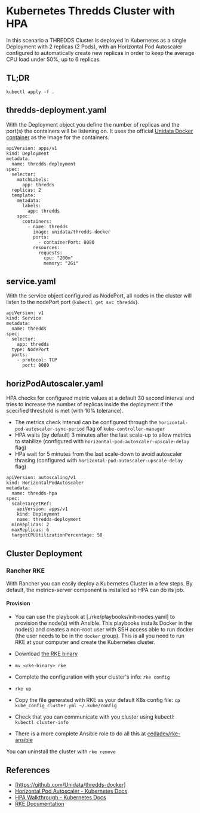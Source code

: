 # Kubernetes Thredds Cluster with HPA
In this scenario a THREDDS Cluster is deployed in Kubernetes as a single Deployment with 2 replicas (2 Pods), with an Horizontal Pod Autoscaler configured
to automatically create new replicas in order to keep the average CPU load under 50%, up to 6 replicas.

## TL;DR
`kubectl apply -f .`

## thredds-deployment.yaml
With the Deployment object you define the number of replicas and the port(s) the containers will be listening on. It uses the official [Unidata Docker container](https://hub.docker.com/r/unidata/thredds-docker/dockerfile) as the image for the containers.

```
apiVersion: apps/v1
kind: Deployment
metadata:
  name: thredds-deployment
spec:
  selector:
    matchLabels:
      app: thredds
  replicas: 2
  template:
    metadata:
      labels:
        app: thredds
    spec:
      containers:
        - name: thredds
          image: unidata/thredds-docker
          ports:
            - containerPort: 8080
          resources:
            requests:
              cpu: "200m"
              memory: "2Gi"
```
## service.yaml

With the service object configured as NodePort, all nodes in the cluster will listen to the nodePort port (`kubectl get svc thredds`).

```
apiVersion: v1
kind: Service
metadata:
  name: thredds
spec:
  selector:
    app: thredds
  type: NodePort
  ports:
    - protocol: TCP
      port: 8080
```

## horizPodAutoscaler.yaml
HPA checks for configured metric values at a default 30 second interval and tries to increase the number of replicas inside the deployment if the scecified threshold is met (with 10% tolerance).

* The metrics check interval can be configured through the `horizontal-pod-autoscaler-sync-period` flag of `kube-controller-manager`
* HPA waits (by default) 3 minutes after the last scale-up to allow metrics to stabilize (configured with `horizontal-pod-autoscaler-upscale-delay` flag)
* HPa wait for 5 minutes from the last scale-down to avoid autoscaler thrasing (configured with `horizontal-pod-autoscaler-upscale-delay` flag)

```
apiVersion: autoscaling/v1
kind: HorizontalPodAutoscaler
metadata:
  name: thredds-hpa
spec:
  scaleTargetRef:
    apiVersion: apps/v1
    kind: Deployment
    name: thredds-deployment
  minReplicas: 2
  maxReplicas: 6
  targetCPUUtilizationPercentage: 50

```


## Cluster Deployment

### Rancher RKE
With Rancher you can easily deploy a Kubernetes Cluster in a few steps. By default, the metrics-server component is installed so HPA can do its job.

#### Provision

* You can use the playbook at [./rke/playbooks/init-nodes.yaml] to provision the node(s) with Ansible. This playbooks installs Docker in the node(s) and creates a non-root user with SSH access able to run docker (the user needs to be in the `docker` group).
This is all you need to run RKE at your computer and create the Kubernetes cluster. 

* Download [the RKE binary](https://rancher.com/docs/rke/latest/en/installation/#download-the-rke-binary)

* `mv <rke-binary> rke`

* Complete the configuration with your cluster's info: `rke config`

* `rke up`

* Copy the file generated with RKE as your default K8s config file: `cp kube_config_cluster.yml ~/.kube/config`

* Check that you can communicate with you cluster using kubectl: `kubectl cluster-info`

* There is a more complete Ansible role to do all this at [cedadev/rke-ansible](https://github.com/cedadev/rke-ansible)

You can uninstall the cluster with `rke remove` 

## References
* [https://github.com/Unidata/thredds-docker]
* [Horizontal Pod Autoscaler - Kubernetes Docs](https://kubernetes.io/docs/tasks/run-application/horizontal-pod-autoscale/#support-for-cooldown-delay)
* [HPA Walkthrough - Kubernetes Docs](https://kubernetes.io/docs/tasks/run-application/horizontal-pod-autoscale-walkthrough/)
* [RKE Documentation](https://rancher.com/docs/rke/latest/en/)
